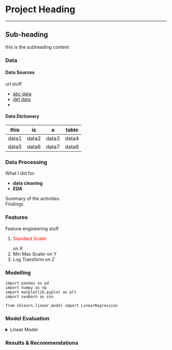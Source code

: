 # Project Heading 

---

## Sub-heading

this is the subheading content

### Data

#### Data Sources
url stuff
* [abc data](https://github.com/merzechan)
* [def data](https://github.com/merzechan)
* 

#### Data Dictionary
| this | is | a | table |
|-|-|-|-|
| data1 | data2 | data3 | data4 |
| data5 | data6 | data7 | data8 |


### Data Processing
What I did for:  
- **data cleaning** 
- ***EDA***  

Summary of the activities.  
Findings  

### Features
Feature engineering stuff
1. <p style="color:red">Standard Scaler</p> on X
2. Min Max Scaler on Y
3. Log Transform on Z

### Modelling
```
import pandas as pd
import numpy as np
import matplotlib.pyplot as plt
import seaborn as sns

from sklearn.linear_model import LinearRegression
```

### Model Evaluation
<details>
  <summary>Linear Model</summary>
  This is how it's done
  :heart_eyes_cat:
 </details>

### Results & Recommendations
